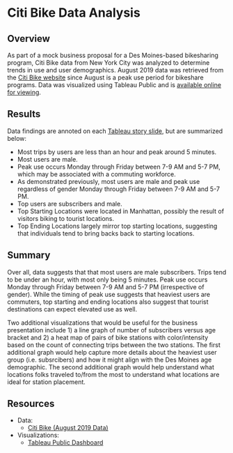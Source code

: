 # Citi Bike Data Analysis

## Overview
As part of a mock business proposal for a Des Moines-based bikesharing program, Citi Bike data from New York City was analyzed to determine trends in use and user demographics. August 2019 data was retrieved from the [Citi Bike website](https://ride.citibikenyc.com/system-data) since August is a peak use period for bikeshare programs. Data was visualized using Tableau Public and is [available online for viewing](https://public.tableau.com/views/CitiBikeData-Challenge_16486908268670/NYCCitiBike?:language=en-US&publish=yes&:display_count=n&:origin=viz_share_link).
## Results
Data findings are annoted on each [Tableau story slide](https://public.tableau.com/views/CitiBikeData-Challenge_16486908268670/NYCCitiBike?:language=en-US&publish=yes&:display_count=n&:origin=viz_share_link), but are summarized below:
  - Most trips by users are less than an hour and peak around 5 minutes.
  - Most users are male.
  - Peak use occurs Monday through Friday between 7-9 AM and 5-7 PM, which may be associated with a commuting workforce.
  - As demonstrated previously, most users are male and peak use regardless of gender Monday through Friday between 7-9 AM and 5-7 PM.
  - Top users are subscribers and male.
  - Top Starting Locations were located in Manhattan, possibly the result of visitors biking to tourist locations.
  - Top Ending Locations largely mirror top starting locations, suggesting that individuals tend to bring backs back to starting locations.

## Summary
Over all, data suggests that that most users are male subscribers. Trips tend to be under an hour, with most only being 5 minutes. Peak use occurs Monday through Friday between 7-9 AM and 5-7 PM (irrespective of gender). While the timing of peak use suggests that heaviest users are commuters, top starting and ending locations also suggest that tourist destinations can expect elevated use as well.

Two additional visualizations that would be useful for the business presentation include 1) a line graph of number of subscribers versus age bracket and 2) a heat map of pairs of bike stations with color/intensity based on the count of connecting trips between the two stations. The first additional graph would help capture more details about the heaviest user group (i.e. subsrcibers) and how it might align with the Des Moines age demographic. The second additional graph would help understand what locations folks traveled to/from the most to understand what locations are ideal for station placement.

## Resources
- Data:
  - [Citi Bike (August 2019 Data)](https://ride.citibikenyc.com/system-data)
- Visualizations:
  - [Tableau Public Dashboard](https://public.tableau.com/views/CitiBikeData-Challenge_16486908268670/NYCCitiBike?:language=en-US&publish=yes&:display_count=n&:origin=viz_share_link)
